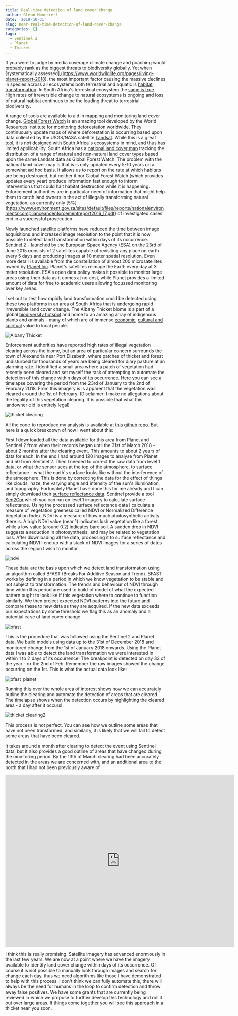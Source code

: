 ```yaml
---
title: Real-time detection of land cover change
author: Glenn Moncrieff
date: '2018-10-31'
slug: near-real-time-detection-of-land-cover-change
categories: []
tags:
  - Sentinel 2
  - Planet
  - Thicket
---
```


If you were to judge by media coverage climate change and poaching would probably rank as the biggest threats to biodiversity globally. Yet when [systematically assessed],(https://www.worldwildlife.org/pages/living-planet-report-2018), the most important factor causing the massive declines in species across all ecosystems both terrestrial and aquatic is [habitat transformation](https://www.ipbes.net/assessment-reports/ldr). In South Africa's terrestrial ecosystem the [same is true](https://www.sanbi.org/biodiversity/building-knowledge/biodiversity-monitoring-assessment/national-biodiversity-assessment/). High rates of irreversible change to natural ecosystems is ongoing and loss of natural habitat continues to be the leading threat to terrestrial biodiversity.

A range of tools are available to aid in mapping and monitoring land cover change. [Global Forest Watch](https://www.globalforestwatch.org/) is an amazing tool developed by the World Resources Institute for monitoring deforestation worldwide. They continuously update maps of where deforestation is occurring based upon data collected by the USGS/NASA satellite [Landsat](https://landsat.usgs.gov/). While this is a great tool, it is not designed with South Africa's ecosystems in mind, and thus has limited applicability. South Africa has a [national land cover map](http://bgis.sanbi.org/DEA_Landcover/project.asp) tracking the distribution of a range of natural and non-natural land cover types based upon the same Landsat data as Global Forest Watch. The problem with the national land cover map is that is is only updated every 5-10 years on a somewhat ad hoc basis. It allows us to report on the rate at which habitats are being destroyed, but neither it nor Global Forest Watch (which provides updates every year) produce information fast enough to inform interventions that could halt habitat destruction while it is happening. Enforcement authorities are in particular need of information that might help them to catch land owners in the act of illegally transforming natural vegetation, as currently only [5%] (https://www.environment.gov.za/sites/default/files/reports/nationalenvironmentalcomplianceandenforcementreport2016_17.pdf) of investigated cases end in a successful prosecution.

Newly launched satellite platforms have reduced the time between image acquisitions and increased image resolution to the point that it is now possible to detect land transformation within days of its occurrence. [Sentinel 2](https://sentinel.esa.int/web/sentinel/missions/sentinel-2) - launched by the European Space Agency (ESA) on the 23rd of June 2015 consists of 2 satellites capable of revisiting any place on earth every 5 days and producing images at 10 meter spatial resolution. Even more detail is available from the constellation of almost 200 microsatellites owned by [Planet Inc](https://www.planet.com). Planet's satellites reimage the Earth every day at 3 meter resolution. ESA's open data policy makes it possible to monitor large areas using their data as it comes at no cost, while Planet provides a limited amount of data for free to academic users allowing focussed monitoring over key areas. 

I set out to test how rapidly land transformation could be detected using these two platforms in an area of South Africa that is undergoing rapid irreversible land cover change. The Albany Thicket biome is a part of a global [biodiversity hotspot](https://www.conservation.org/global/ci_south_africa/where-we-work/maputaland-pondoland-albany/Pages/maputaland-pondoland-albany-hotspot.aspx) and home to an amazing array of indigenous plants and animals - many of which are of immense [economic](https://www.sciencedirect.com/science/article/pii/S2212041617303960), [cultural and spiritual](http://www.scielo.org.za/scielo.php?pid=S0038-23532012000300016&script=sci_abstract&tlng=en) value to local people. 

![Albany Thicket](/images/thicket.jpg "The Albany thicket biome")

Enforcement authorities have reported high rates of illegal vegetation clearing across the biome, but an area of particular concern surrounds the town of Alexandria near Port Elizabeth, where patches of thicket and forest undisturbed for thousands of years are being cleared for diary pasture at an alarming rate.  I identified a small area where a patch of vegetation had recently been cleared and set myself the task of attempting to automate the detection of this change within days of its occurrence. Here you can see a timelapse covering the period from the 23rd of January to the 2nd of February 2018. From this imagery is is apparent that the vegetation was cleared around the 1st of February. (Disclaimer: I make no allegations about the legality of this vegetation clearing. It is possible that what this landowner did is entirely legal) 

![thicket clearing](/images/pl_gif.gif "thicket clearing")

All the code to reproduce my analysis is available at [this github repo](https://github.com/GMoncrieff/thicket_monitoring). But here is a quick breakdown of how I went about this:
  
First I downloaded all the data available for this area from Planet and Sentinel 2 from when their records began until the 31st of March 2018 - about 2 months after the clearing event. This amounts to about 2 years of data for each. In the end I had around 120 images to analyse from Planet and 50 from Sentinel 2. Then I needed to correct the raw data from level 1 data, or what the sensor sees at the top of the atmosphere, to surface reflectance - what the earth's surface looks like without the interference of the atmosphere. This is done by correcting the data for the effect of things like clouds, haze, the varying angle and intensity of the sun's illumination, and topography. Fortunately Planet have done this for me already and I can simply download their [surface reflectance data](https://assets.planet.com/marketing/PDF/Planet_Surface_Reflectance_Technical_White_Paper.pdf). Sentinel provide a tool [Sen2Cor](http://step.esa.int/main/third-party-plugins-2/sen2cor/) which you can run on level 1 imagery to calculate surface reflectance. 
Using the processed surface reflectance data I calculate a measure of vegetation greeness called NDVI or Normalized Difference Vegetation Index. NDVI is a measure of how much photosynthetic activity there is. A high NDVI value (near 1) indicates lush vegetation like a forest, while a low value (around 0.2) indicates bare soil. A sudden drop in NDVI suggests a reduction in photosynthesis, and may be related to vegetation loss. After downloading all the data, processing it to surface reflectance and calculating NDVI I end up with a stack of NDVI images for a series of dates across the region I wish to monitor.

![ndvi](/images/stack.jpg "ndvi stack")

These data are the basis upon which we detect land transformation using an algorithm called BFAST (Breaks For Additive Season and Trend). BFAST works by defining in a period in which we know vegetation to be stable and not subject to transformation. The trends and behaviour of NDVI through time within this period are used to build of model of what the expected pattern ought to look like if this vegetation where to continue to function similarly. We then project expected NDVI patterns into the future and compare these to new data as they are acquired. If the new data exceeds our expectations by some threshold we flag this as an anomaly and a potential case of land cover change.

![bfast](/images/bf3.png "bfast")

This is the procedure that was followed using the Sentinel 2 and Planet data. We build models using data up to the 31st of December 2018 and monitored change from the 1st of January 2018 onwards. Using the Planet data I was able to detect the land transformation we were interested in within 1 to 2 days of its occurrence! The breakpoint is detected on day 33 of the year - or the 2nd of Feb. Remember the raw images showed the change occurring on the 1st. This is what the actual data look like:

![bfast_planet](/images/pl_bf.jpg "bfast_planet")

Running this over the whole area of interest shows how we can accurately outline the clearing and automate the detection of areas that are cleared. The timelapse shows when the detection occurs by highlighting the cleared area - a day after it occurs!.

![thicket clearing2](/images/pl_gif2.gif "thicket clearing")

This process is not perfect. You can see how we outline some areas that have not been transformed, and similarly, it is likely that we will fail to detect some areas that have been cleared.
  
It takes around a month after clearing to detect the event using Sentinel data, but it also provides a good outline of areas that have changed during the monitoring period. By the 13th of March clearing had been accurately detected in the areas we are concerned with, and an additional area to the north that I had not been previously aware of

<iframe frameborder="0" class="juxtapose" width="720" height="540" src="https://cdn.knightlab.com/libs/juxtapose/latest/embed/index.html?uid=3055d780-ddc3-11e8-9dba-0edaf8f81e27"></iframe>

I think this is really promising. Satellite imagery has advanced enormously in the last few years. We are now at a point where we have the imagery available to identify land cover change within days of its occurrence. Of course it is not possible to manually look through images and search for change each day, thus we need algorithms like those I have demonstrated to help with this process. I don't think we can fully automate this, there will always be the need for humans in the loop to confirm detection and throw away false positives. We have some grants that are currently being reviewed in which we propose to further develop this technology and roll it out over large areas. If things come together you will see this approach in a thicket near you soon.







